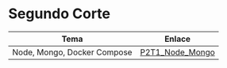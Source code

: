 # Segundo Corte

| Tema                        | Enlace                                       |
| --------------------------- | -------------------------------------------- |
| Node, Mongo, Docker Compose | [P2T1_Node_Mongo](P2T1_Node_Mongo/README.md) |
